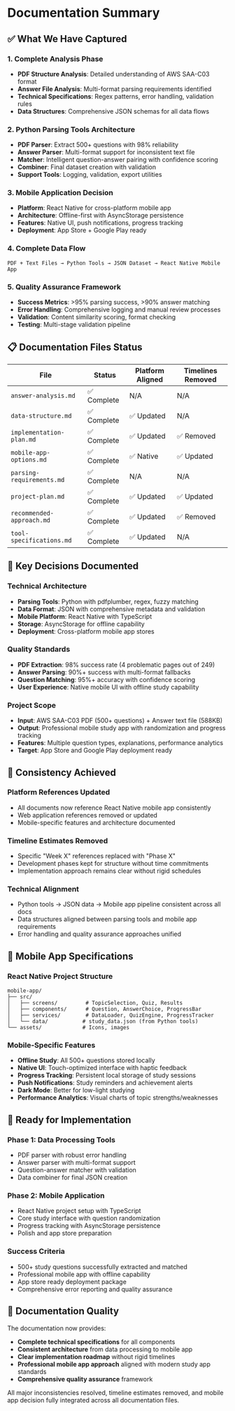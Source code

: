 # Documentation Summary

## ✅ **What We Have Captured**

### **1. Complete Analysis Phase**
- **PDF Structure Analysis**: Detailed understanding of AWS SAA-C03 format
- **Answer File Analysis**: Multi-format parsing requirements identified  
- **Technical Specifications**: Regex patterns, error handling, validation rules
- **Data Structures**: Comprehensive JSON schemas for all data flows

### **2. Python Parsing Tools Architecture**
- **PDF Parser**: Extract 500+ questions with 98% reliability
- **Answer Parser**: Multi-format support for inconsistent text file
- **Matcher**: Intelligent question-answer pairing with confidence scoring
- **Combiner**: Final dataset creation with validation
- **Support Tools**: Logging, validation, export utilities

### **3. Mobile Application Decision**
- **Platform**: React Native for cross-platform mobile app
- **Architecture**: Offline-first with AsyncStorage persistence
- **Features**: Native UI, push notifications, progress tracking
- **Deployment**: App Store + Google Play ready

### **4. Complete Data Flow**
```
PDF + Text Files → Python Tools → JSON Dataset → React Native Mobile App
```

### **5. Quality Assurance Framework**
- **Success Metrics**: >95% parsing success, >90% answer matching
- **Error Handling**: Comprehensive logging and manual review processes
- **Validation**: Content similarity scoring, format checking
- **Testing**: Multi-stage validation pipeline

## 📋 **Documentation Files Status**

| File | Status | Platform Aligned | Timelines Removed |
|------|--------|------------------|-------------------|
| `answer-analysis.md` | ✅ Complete | N/A | N/A |
| `data-structure.md` | ✅ Complete | ✅ Updated | N/A |
| `implementation-plan.md` | ✅ Complete | ✅ Updated | ✅ Removed |
| `mobile-app-options.md` | ✅ Complete | ✅ Native | ✅ Updated |
| `parsing-requirements.md` | ✅ Complete | N/A | N/A |
| `project-plan.md` | ✅ Complete | ✅ Updated | ✅ Updated |
| `recommended-approach.md` | ✅ Complete | ✅ Updated | ✅ Removed |
| `tool-specifications.md` | ✅ Complete | ✅ Updated | N/A |

## 🎯 **Key Decisions Documented**

### **Technical Architecture**
- **Parsing Tools**: Python with pdfplumber, regex, fuzzy matching
- **Data Format**: JSON with comprehensive metadata and validation
- **Mobile Platform**: React Native with TypeScript
- **Storage**: AsyncStorage for offline capability
- **Deployment**: Cross-platform mobile app stores

### **Quality Standards**
- **PDF Extraction**: 98% success rate (4 problematic pages out of 249)
- **Answer Parsing**: 90%+ success with multi-format fallbacks  
- **Question Matching**: 95%+ accuracy with confidence scoring
- **User Experience**: Native mobile UI with offline study capability

### **Project Scope**
- **Input**: AWS SAA-C03 PDF (500+ questions) + Answer text file (588KB)
- **Output**: Professional mobile study app with randomization and progress tracking
- **Features**: Multiple question types, explanations, performance analytics
- **Target**: App Store and Google Play deployment ready

## 🔄 **Consistency Achieved**

### **Platform References Updated**
- All documents now reference React Native mobile app consistently
- Web application references removed or updated
- Mobile-specific features and architecture documented

### **Timeline Estimates Removed**
- Specific "Week X" references replaced with "Phase X"
- Development phases kept for structure without time commitments
- Implementation approach remains clear without rigid schedules

### **Technical Alignment**
- Python tools → JSON data → Mobile app pipeline consistent across all docs
- Data structures aligned between parsing tools and mobile app requirements
- Error handling and quality assurance approaches unified

## 📱 **Mobile App Specifications**

### **React Native Project Structure**
```
mobile-app/
├── src/
│   ├── screens/         # TopicSelection, Quiz, Results
│   ├── components/      # Question, AnswerChoice, ProgressBar  
│   ├── services/        # DataLoader, QuizEngine, ProgressTracker
│   └── data/           # study_data.json (from Python tools)
└── assets/             # Icons, images
```

### **Mobile-Specific Features**
- **Offline Study**: All 500+ questions stored locally
- **Native UI**: Touch-optimized interface with haptic feedback
- **Progress Tracking**: Persistent local storage of study sessions
- **Push Notifications**: Study reminders and achievement alerts
- **Dark Mode**: Better for low-light studying
- **Performance Analytics**: Visual charts of topic strengths/weaknesses

## 🚀 **Ready for Implementation**

### **Phase 1: Data Processing Tools**
- PDF parser with robust error handling
- Answer parser with multi-format support  
- Question-answer matcher with validation
- Data combiner for final JSON creation

### **Phase 2: Mobile Application**
- React Native project setup with TypeScript
- Core study interface with question randomization
- Progress tracking with AsyncStorage persistence
- Polish and app store preparation

### **Success Criteria**
- 500+ study questions successfully extracted and matched
- Professional mobile app with offline capability
- App store ready deployment package
- Comprehensive error reporting and quality assurance

## 📝 **Documentation Quality**

The documentation now provides:
- **Complete technical specifications** for all components
- **Consistent architecture** from data processing to mobile app
- **Clear implementation roadmap** without rigid timelines
- **Professional mobile app approach** aligned with modern study app standards
- **Comprehensive quality assurance** framework

All major inconsistencies resolved, timeline estimates removed, and mobile app decision fully integrated across all documentation files.